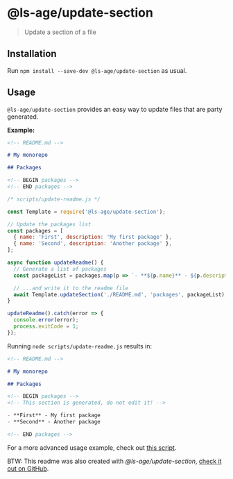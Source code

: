# @ls-age/update-section

> Update a section of a file

## Installation

Run `npm install --save-dev @ls-age/update-section` as usual.

<!-- BEGIN overview -->

## Usage

`@ls-age/update-section` provides an easy way to update files that are party generated.

**Example:**

<!-- BEGIN readme-before -->
<!-- This section is generated, do not edit it! -->

```md
<!-- README.md -->

# My monorepo

## Packages

<!-- BEGIN packages -->
<!-- END packages -->
```

<!-- END readme-before -->

<!-- BEGIN sample-source -->
<!-- This section is generated, do not edit it! -->

```js
/* scripts/update-readme.js */

const Template = require('@ls-age/update-section');

// Update the packages list
const packages = [
  { name: 'First', description: 'My first package' },
  { name: 'Second', description: 'Another package' },
];

async function updateReadme() {
  // Generate a list of packages
  const packageList = packages.map(p => `- **${p.name}** - ${p.description}`).join('\n');

  // ...and write it to the readme file
  await Template.updateSection('./README.md', 'packages', packageList);
}

updateReadme().catch(error => {
  console.error(error);
  process.exitCode = 1;
});
```

<!-- END sample-source -->

Running `node scripts/update-readme.js` results in:

<!-- BEGIN sample-result -->
<!-- This section is generated, do not edit it! -->

```md
<!-- README.md -->

# My monorepo

## Packages

<!-- BEGIN packages -->
<!-- This section is generated, do not edit it! -->

- **First** - My first package
- **Second** - Another package

<!-- END packages -->
```

<!-- END sample-result -->

<!-- END overview -->

For a more advanced usage example, check out [this script](https://github.com/ls-age/devtools/blob/master/scripts/update-readme.js).

BTW: This readme was also created with _@ls-age/update-section_, [check it out on GitHub](https://github.com/ls-age/devtools/blob/master/packages/update-section/scripts/update-readme.ts).
